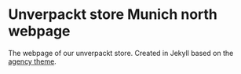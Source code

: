 # Unverpackt store Munich north webpage

The webpage of our unverpackt store. Created in Jekyll based on the [agency theme](https://startbootstrap.com/theme/agency).